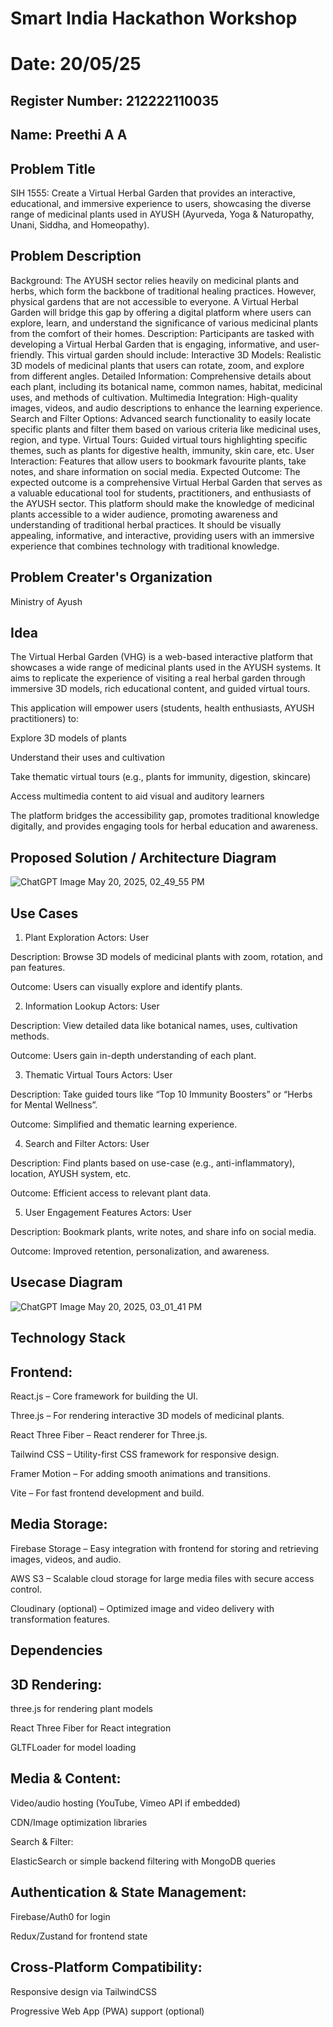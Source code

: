 # Smart India Hackathon Workshop
# Date: 20/05/25
## Register Number: 212222110035
## Name: Preethi A A
## Problem Title
SIH 1555: Create a Virtual Herbal Garden that provides an interactive, educational, and immersive experience to users, showcasing the diverse range of medicinal plants used in AYUSH (Ayurveda, Yoga & Naturopathy, Unani, Siddha, and Homeopathy).
## Problem Description
Background: The AYUSH sector relies heavily on medicinal plants and herbs, which form the backbone of traditional healing practices. However, physical gardens that are not accessible to everyone. A Virtual Herbal Garden will bridge this gap by offering a digital platform where users can explore, learn, and understand the significance of various medicinal plants from the comfort of their homes. Description: Participants are tasked with developing a Virtual Herbal Garden that is engaging, informative, and user-friendly. This virtual garden should include: Interactive 3D Models: Realistic 3D models of medicinal plants that users can rotate, zoom, and explore from different angles. Detailed Information: Comprehensive details about each plant, including its botanical name, common names, habitat, medicinal uses, and methods of cultivation. Multimedia Integration: High-quality images, videos, and audio descriptions to enhance the learning experience. Search and Filter Options: Advanced search functionality to easily locate specific plants and filter them based on various criteria like medicinal uses, region, and type. Virtual Tours: Guided virtual tours highlighting specific themes, such as plants for digestive health, immunity, skin care, etc. User Interaction: Features that allow users to bookmark favourite plants, take notes, and share information on social media. Expected Outcome: The expected outcome is a comprehensive Virtual Herbal Garden that serves as a valuable educational tool for students, practitioners, and enthusiasts of the AYUSH sector. This platform should make the knowledge of medicinal plants accessible to a wider audience, promoting awareness and understanding of traditional herbal practices. It should be visually appealing, informative, and interactive, providing users with an immersive experience that combines technology with traditional knowledge.

## Problem Creater's Organization
Ministry of Ayush

## Idea

The Virtual Herbal Garden (VHG) is a web-based interactive platform that showcases a wide range of medicinal plants used in the AYUSH systems. It aims to replicate the experience of visiting a real herbal garden through immersive 3D models, rich educational content, and guided virtual tours.

This application will empower users (students, health enthusiasts, AYUSH practitioners) to:

Explore 3D models of plants

Understand their uses and cultivation

Take thematic virtual tours (e.g., plants for immunity, digestion, skincare)

Access multimedia content to aid visual and auditory learners

The platform bridges the accessibility gap, promotes traditional knowledge digitally, and provides engaging tools for herbal education and awareness.

## Proposed Solution / Architecture Diagram

![ChatGPT Image May 20, 2025, 02_49_55 PM](https://github.com/user-attachments/assets/dcad5f99-596f-4dd6-941c-0df2328f3cfa)

## Use Cases
1. Plant Exploration
Actors: User

Description: Browse 3D models of medicinal plants with zoom, rotation, and pan features.

Outcome: Users can visually explore and identify plants.

2. Information Lookup
Actors: User

Description: View detailed data like botanical names, uses, cultivation methods.

Outcome: Users gain in-depth understanding of each plant.

3. Thematic Virtual Tours
Actors: User

Description: Take guided tours like “Top 10 Immunity Boosters” or “Herbs for Mental Wellness”.

Outcome: Simplified and thematic learning experience.

4. Search and Filter
Actors: User

Description: Find plants based on use-case (e.g., anti-inflammatory), location, AYUSH system, etc.

Outcome: Efficient access to relevant plant data.

5. User Engagement Features
Actors: User

Description: Bookmark plants, write notes, and share info on social media.

Outcome: Improved retention, personalization, and awareness.

## Usecase Diagram

![ChatGPT Image May 20, 2025, 03_01_41 PM](https://github.com/user-attachments/assets/54b9d7f5-d88f-4f87-8afe-ba70b81487be)


## Technology Stack

## Frontend:
React.js – Core framework for building the UI.

Three.js – For rendering interactive 3D models of medicinal plants.

React Three Fiber – React renderer for Three.js.

Tailwind CSS – Utility-first CSS framework for responsive design.

Framer Motion – For adding smooth animations and transitions.

Vite – For fast frontend development and build.

## Media Storage:
Firebase Storage – Easy integration with frontend for storing and retrieving images, videos, and audio.

AWS S3 – Scalable cloud storage for large media files with secure access control.

Cloudinary (optional) – Optimized image and video delivery with transformation features.
## Dependencies

## 3D Rendering:

three.js for rendering plant models

React Three Fiber for React integration

GLTFLoader for model loading

## Media & Content:

Video/audio hosting (YouTube, Vimeo API if embedded)

CDN/Image optimization libraries

Search & Filter:

ElasticSearch or simple backend filtering with MongoDB queries

## Authentication & State Management:

Firebase/Auth0 for login

Redux/Zustand for frontend state

## Cross-Platform Compatibility:

Responsive design via TailwindCSS

Progressive Web App (PWA) support (optional)

